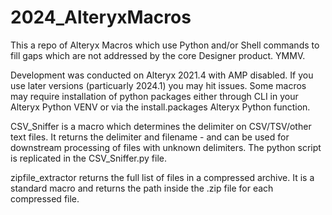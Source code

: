 # 2024_AlteryxMacros
This a repo of Alteryx Macros which use Python and/or Shell commands to fill gaps which are not addressed by the core Designer product. YMMV.

Development was conducted on Alteryx 2021.4 with AMP disabled. If you use later versions (particuarly 2024.1) you may hit issues. Some macros may require installation of python packages either through CLI in your Alteryx Python VENV or via the install.packages Alteryx Python function. 

CSV_Sniffer is a macro which determines the delimiter on CSV/TSV/other text files. It returns the delimiter and filename - and can be used for downstream processing of files with unknown delimiters. The python script is replicated in the CSV_Sniffer.py file.

zipfile_extractor returns the full list of files in a compressed archive. It is a standard macro and returns the path inside the .zip file for each compressed file.
